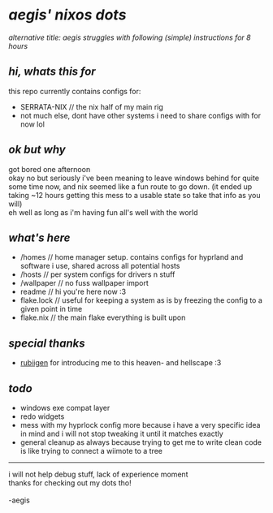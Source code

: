 # *aegis' nixos dots*
*alternative title: aegis struggles with following (simple) instructions for 8 hours*

## *hi, whats this for*
this repo currently contains configs for:
- SERRATA-NIX // the nix half of my main rig
- not much else, dont have other systems i need to share configs with for now lol

## *ok but why*
got bored one afternoon\
okay no but seriously i've been meaning to leave windows behind for quite some time now, and nix seemed like a fun route to go down. (it ended up taking ~12 hours getting this mess to a usable state so take that info as you will)\
eh well as long as i'm having fun all's well with the world

## *what's here*
- /homes // home manager setup. contains configs for hyprland and software i use, shared across all potential hosts
- /hosts // per system configs for drivers n stuff
- /wallpaper // no fuss wallpaper import
- readme // hi you're here now :3
- flake.lock // useful for keeping a system as is by freezing the config to a given point in time
- flake.nix // the main flake everything is built upon

## *special thanks*
- [rubiigen](https://github.com/rubiigen) for introducing me to this heaven- and hellscape :3

## *todo*
- windows exe compat layer
- redo widgets
- mess with my hyprlock config more because i have a very specific idea in mind and i will not stop tweaking it until it matches exactly
- general cleanup as always because trying to get me to write clean code is like trying to connect a wiimote to a tree

---
i will not help debug stuff, lack of experience moment\
thanks for checking out my dots tho!\
\
-aegis
